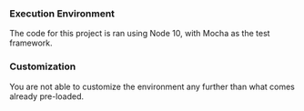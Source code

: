 ### Execution Environment
The code for this project is ran using Node 10, with Mocha as the test framework.  

### Customization
You are not able to customize the environment any further than what comes already pre-loaded.  
